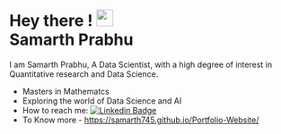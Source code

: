 
<h1>
  Hey there !
  <img src="https://media.giphy.com/media/hvRJCLFzcasrR4ia7z/giphy.gif", width="30" height="30"/> <br>
   Samarth Prabhu
</h1>

I am Samarth Prabhu, A Data Scientist, with a high degree of interest in Quantitative research and Data Science. 
- Masters in Mathematcs
- Exploring the world of Data Science and AI
- How to reach me: [![Linkedin Badge](https://img.shields.io/badge/-Samarth-blue?style=flat&logo=Linkedin&logoColor=white)](http://www.linkedin.com/in/samarth-prabhu)
- To Know more - <a target="_blank">https://samarth745.github.io/Portfolio-Website/</a>

